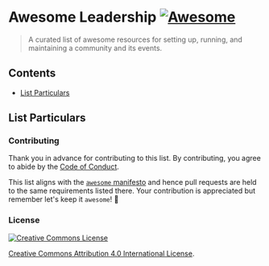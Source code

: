 # Awesome Leadership [![Awesome][badge]](https://github.com/sindresorhus/awesome)

> A curated list of awesome resources for setting up, running, and
  maintaining a community and its events.


<!-- START doctoc generated TOC please keep comment here to allow auto update -->
<!-- DON'T EDIT THIS SECTION, INSTEAD RE-RUN doctoc TO UPDATE -->
## Contents

- [List Particulars](#list-particulars)

<!-- END doctoc generated TOC please keep comment here to allow auto update -->


## List Particulars

### Contributing

Thank you in advance for contributing to this list. By contributing,
you agree to abide by the [Code of Conduct](code_of_conduct.md).

This list aligns with the [`awesome` manifesto][add-to-list] and hence
pull requests are held to the same requirements listed there. Your
contribution is appreciated but remember let's keep it `awesome`! 🎉


### License

[![Creative Commons License][cc-by-badge]][cc-by-license]

[Creative Commons Attribution 4.0 International License][cc-by-license].


[cc-by-badge]: http://i.creativecommons.org/l/by/4.0/88x31.png
[cc-by-license]: https://creativecommons.org/licenses/by/4.0/
[badge]: https://cdn.rawgit.com/sindresorhus/awesome/d7305f38d29fed78fa85652e3a63e154dd8e8829/media/badge.svg
[add-to-list]: https://github.com/sindresorhus/awesome/blob/master/contributing.md#adding-to-this-list
